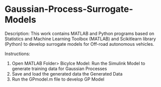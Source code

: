 # Gaussian-Process-Surrogate-Models

Description: This work contains MATLAB and Python programs based on Statistics and Machine Learning Toolbox (MATLAB) and Scikitlearn library (Python) to develop surrogate models for Off-road autonomous vehicles.

Instructions:
1. Open MATLAB Folder> Bicylce Model: Run the Simulink Model to generate training data for Gaussian Processes 
2. Save and load the generated data the Generated Data 
3. Run the GPmodel.m file to develop GP Model
